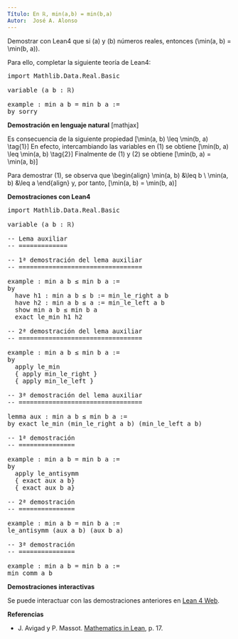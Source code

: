 ```yaml
---
Título: En ℝ, min(a,b) = min(b,a)
Autor:  José A. Alonso
---
```


Demostrar con Lean4 que si \(a\) y \(b\) números reales, entonces \(\min(a, b) = \min(b, a)\).

Para ello, completar la siguiente teoría de Lean4:

<pre lang="lean">
import Mathlib.Data.Real.Basic

variable (a b : ℝ)

example : min a b = min b a :=
by sorry
</pre>
<!--more-->

<b>Demostración en lenguaje natural</b>
[mathjax]

Es consecuencia de la siguiente propiedad
\[\min(a, b) \leq \min(b, a) \tag{1}\]
En efecto, intercambiando las variables en (1) se obtiene
\[\min(b, a) \leq \min(a, b) \tag{2}\]
Finalmente de (1) y (2) se obtiene
\[\min(b, a) = \min(a, b)\]

Para demostrar (1), se observa que
\begin{align}
   \min(a, b) &\leq b \\
   \min(a, b) &\leq a
\end{align}
y, por tanto,
\[\min(a, b) = \min(b, a)\]

<b>Demostraciones con Lean4</b>

<pre lang="lean">
import Mathlib.Data.Real.Basic

variable (a b : ℝ)

-- Lema auxiliar
-- =============

-- 1ª demostración del lema auxiliar
-- =================================

example : min a b ≤ min b a :=
by
  have h1 : min a b ≤ b := min_le_right a b
  have h2 : min a b ≤ a := min_le_left a b
  show min a b ≤ min b a
  exact le_min h1 h2

-- 2ª demostración del lema auxiliar
-- =================================

example : min a b ≤ min b a :=
by
  apply le_min
  { apply min_le_right }
  { apply min_le_left }

-- 3ª demostración del lema auxiliar
-- =================================

lemma aux : min a b ≤ min b a :=
by exact le_min (min_le_right a b) (min_le_left a b)

-- 1ª demostración
-- ===============

example : min a b = min b a :=
by
  apply le_antisymm
  { exact aux a b}
  { exact aux b a}

-- 2ª demostración
-- ===============

example : min a b = min b a :=
le_antisymm (aux a b) (aux b a)

-- 3ª demostración
-- ===============

example : min a b = min b a :=
min_comm a b
</pre>

<b>Demostraciones interactivas</b>

Se puede interactuar con las demostraciones anteriores en <a href="https://lean.math.hhu.de/#url=https://raw.githubusercontent.com/jaalonso/Calculemus2/main/src/Conmutatividad_del_minimo.lean" rel="noopener noreferrer" target="_blank">Lean 4 Web</a>.

<b>Referencias</b>

<ul>
<li> J. Avigad y P. Massot. <a href="https://bit.ly/3U4UjBk">Mathematics in Lean</a>, p. 17.</li>
</ul>
